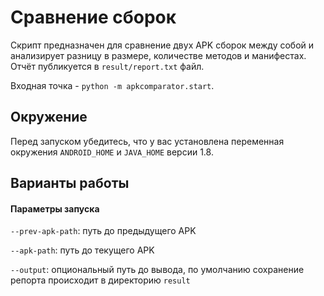 # Сравнение сборок
Скрипт предназначен для сравнение двух APK сборок между собой
и анализирует разницу в размере, количестве методов и манифестах. Отчёт
публикуется в `result/report.txt` файл.

Входная точка - `python -m apkcomparator.start`.

## Окружение
Перед запуском убедитесь, что у вас установлена переменная окружения
`ANDROID_HOME` и `JAVA_HOME` версии 1.8.

## Варианты работы
#### Параметры запуска

`--prev-apk-path`: путь до предыдущего APK

`--apk-path`: путь до текущего APK

`--output`: опциональный путь до вывода, по умолчанию сохранение репорта происходит
в директорию `result`
